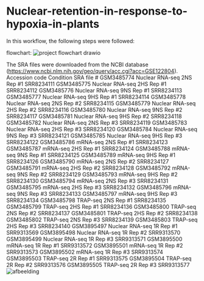 # Nuclear-retention-in-response-to-hypoxia-in-plants
In this workflow, the following steps were followed: 



flowchart:
![project flowchart drawio](https://github.com/de-Laat/Nuclear-retention-in-response-to-hypoxia-in-plants/assets/127954517/43b1d997-95d6-4803-918a-45dc2207e592)


The SRA files were downloaded from the NCBI database (https://www.ncbi.nlm.nih.gov/geo/query/acc.cgi?acc=GSE122804).
Accession code	Condition	SRA file #
GSM3485774	Nuclear RNA-seq 2NS Rep #1	SRR8234111
GSM3485775	Nuclear RNA-seq 2HS Rep #1	SRR8234112
GSM3485776	Nuclear RNA-seq 9NS Rep #1	SRR8234113
GSM3485777	Nuclear RNA-seq 9HS Rep #1	SRR8234114
GSM3485778	Nuclear RNA-seq 2NS Rep #2	SRR8234115
GSM3485779	Nuclear RNA-seq 2HS Rep #2	SRR8234116
GSM3485780	Nuclear RNA-seq 9NS Rep #2	SRR8234117
GSM3485781	Nuclear RNA-seq 9HS Rep #2	SRR8234118
GSM3485782	Nuclear RNA-seq 2NS Rep #3	SRR8234119
GSM3485783	Nuclear RNA-seq 2HS Rep #3	SRR8234120
GSM3485784	Nuclear RNA-seq 9NS Rep #3	SRR8234121
GSM3485785	Nuclear RNA-seq 9HS Rep #3	SRR8234122
GSM3485786	mRNA-seq 2NS Rep #1	SRR8234123
GSM3485787	mRNA-seq 2HS Rep #1	SRR8234124
GSM3485788	mRNA-seq 9NS Rep #1	SRR8234125
GSM3485789	mRNA-seq 9HS Rep #1	SRR8234126
GSM3485790	mRNA-seq 2NS Rep #2	SRR8234127
GSM3485791	mRNA-seq 2HS Rep #2	SRR8234128
GSM3485792	mRNA-seq 9NS Rep #2	SRR8234129
GSM3485793	mRNA-seq 9HS Rep #2	SRR8234130
GSM3485794	mRNA-seq 2NS Rep #3	SRR8234131
GSM3485795	mRNA-seq 2HS Rep #3	SRR8234132
GSM3485796	mRNA-seq 9NS Rep #3	SRR8234133
GSM3485797	mRNA-seq 9HS Rep #3	SRR8234134
GSM3485798	TRAP-seq 2NS Rep #1	SRR8234135
GSM3485799	TRAP-seq 2HS Rep #1	SRR8234136
GSM3485800	TRAP-seq 2NS Rep #2	SRR8234137
GSM3485801	TRAP-seq 2HS Rep #2	SRR8234138
GSM3485802	TRAP-seq 2NS Rep #3	SRR8234139
GSM3485803	TRAP-seq 2HS Rep #3	SRR8234140
GSM3895497	Nuclear RNA-seq 1R Rep #1	SRR9313569
GSM3895498	Nuclear RNA-seq 1R Rep #2	SRR9313570
GSM3895499	Nuclear RNA-seq 1R Rep #3	SRR9313571
GSM3895500	mRNA-seq 1R Rep #1	SRR9313572
GSM3895501	mRNA-seq 1R Rep #2	SRR9313573
GSM3895502	mRNA-seq 1R Rep #3	SRR9313574
GSM3895503	TRAP-seq 2R Rep #1	SRR9313575
GSM3895504	TRAP-seq 2R Rep #2	SRR9313576
GSM3895505	TRAP-seq 2R Rep #3	SRR9313577
![afbeelding](https://github.com/de-Laat/Nuclear-retention-in-response-to-hypoxia-in-plants/assets/127954517/83ea38df-7b28-46c1-9d13-e70d6289f97c)
